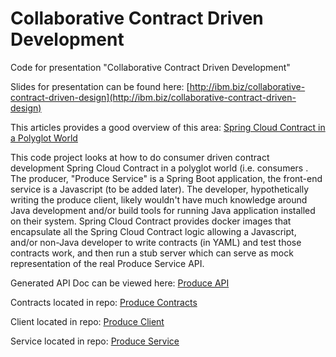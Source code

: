 # Collaborative Contract Driven Development

Code for presentation "Collaborative Contract Driven Development"

Slides for presentation can be found here: [http://ibm.biz/collaborative-contract-driven-design](http://ibm.biz/collaborative-contract-driven-design)

This articles provides a good overview of this area: [Spring Cloud Contract in a Polyglot World](https://spring.io/blog/2018/02/13/spring-cloud-contract-in-a-polyglot-world)

This code project looks at how to do consumer driven contract development Spring Cloud Contract in a polyglot world (i.e. consumers . The producer, "Produce Service" is a Spring Boot application, the front-end service is a Javascript (to be added later). The developer, hypothetically writing the produce client, likely wouldn't have much knowledge around Java development and/or build tools for running Java application installed on their system. Spring Cloud Contract provides docker images that encapsulate all the Spring Cloud Contract logic allowing a Javascript, and/or non-Java developer to write contracts (in YAML) and test those contracts work, and then run a stub server which can serve as mock representation of the real Produce Service API. 

Generated API Doc can be viewed here: [Produce API](http://htmlpreview.github.io/?https://github.com/wkorando/collaborative-contract-driven-development-2-0/blob/master/index.html)

Contracts located in repo: [Produce Contracts](https://github.com/wkorando/produce-contracts)

Client located in repo: [Produce Client](https://github.com/wkorando/produce-client)

Service located in repo: [Produce Service](https://github.com/wkorando/produce-service)

